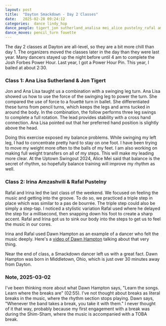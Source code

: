 ```yaml
---
layout: post
title:  "Dayton Smackdown - Day 2 Classes"
date:   2025-02-28 09:24:12 
categories:  dance lindy_hop
dance_people: tigert_jon sutherland_analisa mei_alice pustelny_rafal amzashvili_irina hampton_dawn
dance_moves: pencil_turn fouette
---
```


The day 2 classes at Dayton are all-level, so they are a bit more chill than day 1.  The organizers moved the classes later in the day than they were last year.  Many dancers stayed up the night before until 4 am to complete the Josh Forbes Power Hour.  Last year, I got a Power Hour Pin.  This year, I bailed at about 2:30.  

### Class 1: Ana Lisa Sutherland & Jon Tigert

Jon and Ana Lisa taught us a combination with a swinging leg turn.  Ana Lisa showed us how to use the force of the swinging leg to power the turn.  She compared the use of force to a fouetté turn in ballet.  She differentiated these turns from pencil turns, which keeps the legs and arms tucked in around the body.  In the combination, the follow performs three leg swings to complete a full rotation.  The lead provides stability with a cross hand connection.  Ana Lisa pointed out that her preferred hand position is slightly above the head.

Doing this exercise exposed my balance problems.  While swinging my left leg, I had to concentrate pretty hard to stay on one foot.    I have been trying to move my weight more often to the balls of my feet.  I am also working on making full weight transfers on all of my steps.  This will make my leading more clear. At the Uptown Swingout 2024, Alice Mei said that balance is the secret of rhythm, so hopefully balance training will improve my rhythm as well. 

### Class 2: Irina Amzashvili & Rafal Pustelny

Rafal and Irina led the last class of the weekend. We focused on feeling the music and getting into the groove.  To do so, we practiced a triple step in place which was similar to a pas de bourrée.  The triple step could also be simply a step-tap.  I noticed a stylistic variation Rafal used where he delayed the step for a millisecond, then snapping down his foot to create a sharp accent.  Rafal and Irina got us to sink our body into the steps to get us to feel the music in our cores.  

Irina and Rafal used Dawn Hampton as an example of a dancer who felt the music deeply. Here's a [video of Dawn Hampton](https://www.youtube.com/watch?v=tEny_nB5yyA) talking about that very thing.

Near the end of class, a Smackdown dancer left us with a great fact. Dawn Hampton was born in Middletown, Ohio, which is just over 30 minutes away from Dayton. 

### Note, 2025-03-02

I've been thinking more about what Dawn Hampton says, "Learn the songs. Learn where the breaks are" (02:55).  I've not thought about breaks as literal breaks in the music, where the rhythm section stops playing. Dawn says, "Whenever the band takes a break, you take it with them."  I never thought of it that way, probably because my first engagement with a break was during the Shim-Sham, where the music is accompanied with a TOBA break.